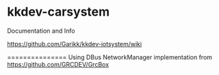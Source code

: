# kkdev-carsystem
Documentation and Info

https://github.com/Garikk/kkdev-iotsystem/wiki


===============
Using DBus NetworkManager implementation from
https://github.com/GRCDEV/GrcBox
